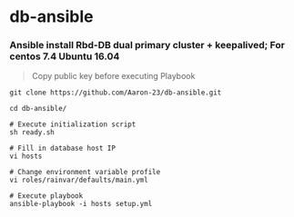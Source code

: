 # db-ansible

### Ansible install Rbd-DB dual primary cluster + keepalived; For centos 7.4 Ubuntu 16.04

> Copy public key before executing Playbook

```
git clone https://github.com/Aaron-23/db-ansible.git

cd db-ansible/

# Execute initialization script
sh ready.sh

# Fill in database host IP
vi hosts

# Change environment variable profile
vi roles/rainvar/defaults/main.yml

# Execute playbook
ansible-playbook -i hosts setup.yml
```
